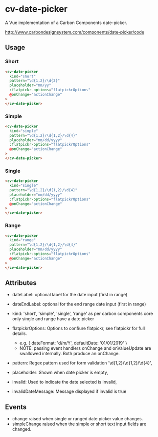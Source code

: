 # cv-date-picker

A Vue implementation of a Carbon Components date-picker.

http://www.carbondesignsystem.com/components/date-picker/code

## Usage

### Short

```html
<cv-date-picker
  kind="short"
  pattern="\d{1,2}/\d{2}"
  placeholder="mm/yy"
  :flatpickr-options="flatpickrOptions"
  @onChange="actionChange"
>
</cv-date-picker>
```

### Simple

```html
<cv-date-picker
  kind="simple"
  pattern="\d{1,2}/\d{1,2}/\d{4}"
  placeholder="mm/dd/yyyy"
  :flatpickr-options="flatpickrOptions"
  @onChange="actionChange"
>
</cv-date-picker>
```

### Single

```html
<cv-date-picker
  kind="single"
  pattern="\d{1,2}/\d{1,2}/\d{4}"
  placeholder="mm/dd/yyyy"
  :flatpickr-options="flatpickrOptions"
  @onChange="actionChange"
>
</cv-date-picker>
```

### Range

```html
<cv-date-picker
  kind="range"
  pattern="\d{1,2}/\d{1,2}/\d{4}"
  placeholder="mm/dd/yyyy"
  :flatpickr-options="flatpickrOptions"
  @onChange="actionChange"
>
</cv-date-picker>
```

## Attributes

- dateLabel: optional label for the date input (first in range)
- dateEndLabel: optional for the end range date input (first in range)
- kind: 'short', 'simple', 'single', 'range' as per carbon components core only single and range have a date picker
- flatpickrOptions: Options to confiure flatpickr, see flatpickr for full details.

  - e.g. { dateFormat: 'd/m/Y', defaultDate: '01/01/2019' }
  - NOTE: passing event handlers onChange and onValueUpdate are swallowed internally. Both produce an onChange.

- pattern: Regex pattern used for form validation '\\d{1,2}/\\d{1,2}/\\d{4}',
- placeholder: Shown when date picker is empty,
- invalid: Used to indicate the date selected is invalid,
- invalidDateMessage: Message displayed if invalid is true

###

## Events

- change raised when single or ranged date picker value changes.
- simpleChange raised when the simple or short text input fields are changed.
